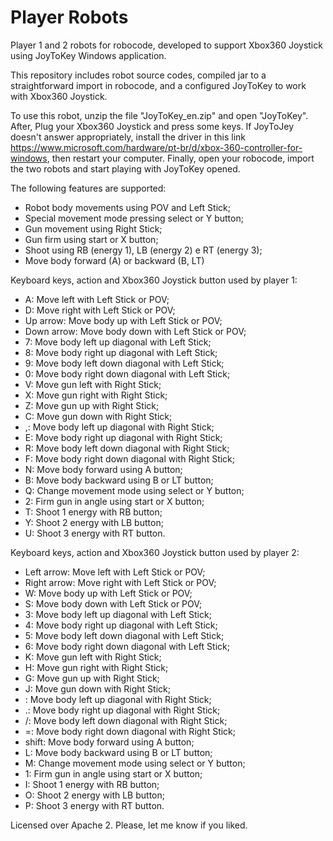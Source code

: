 # Player Robots
 Player 1 and 2 robots for robocode, developed to support Xbox360 Joystick using JoyToKey Windows application.
 
 This repository includes robot source codes, compiled jar to a straightforward import in robocode, and a configured JoyToKey to work with Xbox360 Joystick.
 
 To use this robot, unzip the file "JoyToKey_en.zip" and open "JoyToKey".
 After, Plug your Xbox360 Joystick and press some keys. If JoyToJey doesn't answer appropriately, install the driver in this link https://www.microsoft.com/hardware/pt-br/d/xbox-360-controller-for-windows, then restart your computer.
 Finally, open your robocode, import the two robots and start playing with JoyToKey opened.
 
 The following features are supported:
 
 * Robot body movements using POV and Left Stick;
 * Special movement mode pressing select or Y button;
 * Gun movement using Right Stick;
 * Gun firm using start or X button;
 * Shoot using RB (energy 1), LB (energy 2) e RT (energy 3);
 * Move body forward (A) or backward (B, LT)
 
Keyboard keys, action and Xbox360 Joystick button used by player 1: 

 * A: Move left with Left Stick or POV;
 * D: Move right with Left Stick or POV;
 * Up arrow: Move body up with Left Stick or POV;
 * Down arrow: Move body down with Left Stick or POV;
 * 7: Move body left up diagonal with Left Stick;
 * 8: Move body right up diagonal with Left Stick;
 * 9: Move body left down diagonal with Left Stick;
 * 0: Move body right down diagonal with Left Stick;
 * V: Move gun left with Right Stick;
 * X: Move gun right with Right Stick;
 * Z: Move gun up with Right Stick;
 * C: Move gun down with Right Stick;
 * ,: Move body left up diagonal with Right Stick;
 * E: Move body right up diagonal with Right Stick;
 * R: Move body left down diagonal with Right Stick;
 * F: Move body right down diagonal with Right Stick;
 * N: Move body forward using A button;
 * B: Move body backward using B or LT button;
 * Q: Change movement mode using select or Y button;
 * 2: Firm gun in angle using start or X button;
 * T: Shoot 1 energy with RB button;
 * Y: Shoot 2 energy with LB button;
 * U: Shoot 3 energy with RT button.

Keyboard keys, action and Xbox360 Joystick button used by player 2: 

 * Left arrow: Move left with Left Stick or POV;
 * Right arrow: Move right with Left Stick or POV;
 * W: Move body up with Left Stick or POV;
 * S: Move body down with Left Stick or POV;
 * 3: Move body left up diagonal with Left Stick;
 * 4: Move body right up diagonal with Left Stick;
 * 5: Move body left down diagonal with Left Stick;
 * 6: Move body right down diagonal with Left Stick;
 * K: Move gun left with Right Stick;
 * H: Move gun right with Right Stick;
 * G: Move gun up with Right Stick;
 * J: Move gun down with Right Stick;
 * \: Move body left up diagonal with Right Stick;
 * .: Move body right up diagonal with Right Stick;
 * /: Move body left down diagonal with Right Stick;
 * =: Move body right down diagonal with Right Stick;
 * shift: Move body forward using A button;
 * L: Move body backward using B or LT button;
 * M: Change movement mode using select or Y button;
 * 1: Firm gun in angle using start or X button;
 * I: Shoot 1 energy with RB button;
 * O: Shoot 2 energy with LB button;
 * P: Shoot 3 energy with RT button.

Licensed over Apache 2. Please, let me know if you liked.
